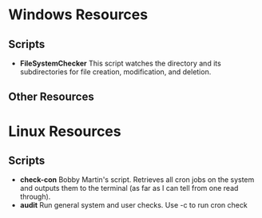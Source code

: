 # Windows Resources

Scripts
-------
* **FileSystemChecker**
This script watches the directory and its subdirectories for file creation, modification, and deletion.

Other Resources
---------------

# Linux Resources

Scripts
-------
* **check-con**
Bobby Martin's script.  Retrieves all cron jobs on the system and outputs them to the terminal (as far as I can tell from one read through).
* **audit**
Run general system and user checks.  Use -c to run cron check
